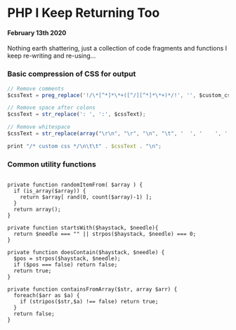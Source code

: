 # PHP I Keep Returning Too
#### February 13th 2020

Nothing earth shattering, just a collection of code fragments and functions I keep re-writing and re-using...

### Basic compression of CSS for output 
```javascript
// Remove comments
$cssText = preg_replace('!/\*[^*]*\*+([^/][^*]*\*+)*/!', '', $custom_css_field);

// Remove space after colons
$cssText = str_replace(': ', ':', $cssText);

// Remove whitespace
$cssText = str_replace(array("\r\n", "\r", "\n", "\t", '  ', '    ', '    '), '', $cssText);

print "/* custom css */\n\t\t" . $cssText . "\n";

```

### Common utility functions
```

private function randomItemFrom( $array ) {
  if (is_array($array)) {
    return $array[ rand(0, count($array)-1) ];
  }
  return array();
}

private function startsWith($haystack, $needle){
  return $needle === "" || strpos($haystack, $needle) === 0;
}

private function doesContain($haystack, $needle) {
  $pos = strpos($haystack, $needle);
  if ($pos === false) return false;
  return true;
}

private function containsFromArray($str, array $arr) {
  foreach($arr as $a) {
    if (stripos($str,$a) !== false) return true;
  }
  return false;
}
```
